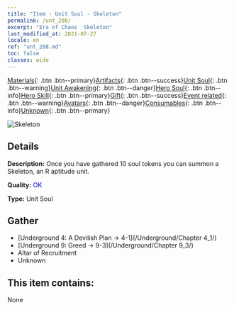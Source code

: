 ```yaml
---
title: "Item - Unit Soul - Skeleton"
permalink: /unt_208/
excerpt: "Era of Chaos  Skeleton"
last_modified_at: 2021-07-27
locale: en
ref: "unt_208.md"
toc: false
classes: wide
---
```

 [Materials](/Items/){: .btn .btn--primary}[Artifacts](/Items/Artifacts/){: .btn .btn--success}[Unit Soul](/Items/UnitSoul/){: .btn .btn--warning}[Unit Awakening](/Items/UnitAwakening/){: .btn .btn--danger}[Hero Soul](/Items/HeroSoul/){: .btn .btn--info}[Hero Skill](/Items/HeroSkill/){: .btn .btn--primary}[Gift](/Items/Gift/){: .btn .btn--success}[Event related](/Items/Events/){: .btn .btn--warning}[Avatars](/Items/Avatars/){: .btn .btn--danger}[Consumables](/Items/Consumables/){: .btn .btn--info}[Unknown](/Items/Unknown/){: .btn .btn--primary}

 ![Skeleton](/images/u/ti_kulouzhanshi.jpg)

## Details
 **Description:** Once you have gathered 10 soul tokens you can summon a Skeleton, an R aptitude unit.

 **Quality:** <span style="color: #0000CD">OK</span>

 **Type:** Unit Soul

## Gather

*    [Underground 4: A Devilish Plan -> 4-1](/Underground/Chapter 4_1/) 
*    [Underground 9: Greed -> 9-3](/Underground/Chapter 9_3/) 
*    Altar of Recruitment 
*    Unknown 

## This item contains:

  None


